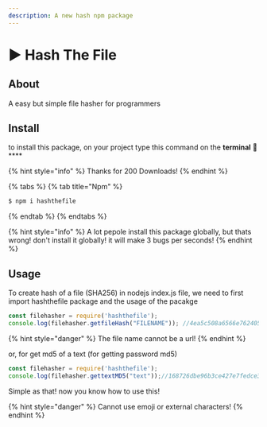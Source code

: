 ```yaml
---
description: A new hash npm package
---
```


# ▶ Hash The File

## About

&#x20;A easy but simple file hasher for programmers

## Install

to install this package, on your project type this command on the **terminal** :tada:****

{% hint style="info" %}
Thanks for 200 Downloads!
{% endhint %}

{% tabs %}
{% tab title="Npm" %}
```bash
$ npm i hashthefile
```
{% endtab %}
{% endtabs %}

{% hint style="info" %}
A lot pepole install this package globally, but thats wrong! don't install it globally! it will make 3 bugs per seconds!
{% endhint %}

## Usage

To create hash of a file (SHA256) in nodejs index.js file, we need to first import hashthefile package and the usage of the pacakge

```javascript
const filehasher = require('hashthefile');
console.log(filehasher.getfileHash("FILENAME")); //4ea5c508a6566e76240543f8feb06fd457777be39549c4016436afda65d2330e
```

{% hint style="danger" %}
The file name cannot be a url!
{% endhint %}

or, for get md5 of a text (for getting password md5)

```javascript
const filehasher = require('hashthefile');
console.log(filehasher.gettextMD5("text"));//168726dbe96b3ce427e7fedce31bb0bc
```

Simple as that! now you know how to use this!

{% hint style="danger" %}
Cannot use emoji or external characters!
{% endhint %}
